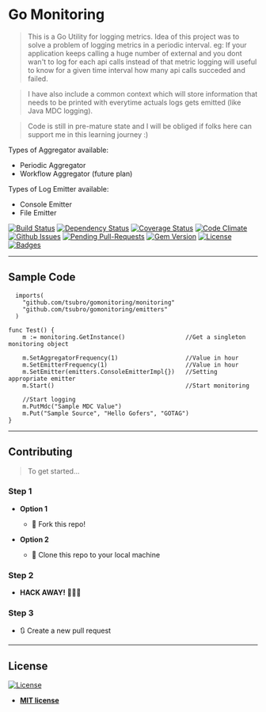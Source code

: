 # Go Monitoring


> This is a Go Utility for logging metrics.
> Idea of this project was to solve a problem of logging metrics in a periodic interval. eg: If your application keeps calling a huge number of external and you dont wan't to log for each api calls instead of that metric logging will useful to know for a given time interval how many api calls succeded and failed.

> I have also include a common context which will store information that needs to be printed with everytime actuals logs gets emitted (like Java MDC logging).

> Code is still in pre-mature state and I will be obliged if folks here can support me in this learning journey :)

Types of Aggregator available:
* Periodic Aggregator
* Workflow Aggregator (future plan)

Types of Log Emitter available:
* Console Emitter
* File Emitter


[![Build Status](http://img.shields.io/travis/badges/badgerbadgerbadger.svg?style=flat-square)](https://travis-ci.org/badges/badgerbadgerbadger) 
[![Dependency Status](http://img.shields.io/gemnasium/badges/badgerbadgerbadger.svg?style=flat-square)](https://gemnasium.com/badges/badgerbadgerbadger) 
[![Coverage Status](http://img.shields.io/coveralls/badges/badgerbadgerbadger.svg?style=flat-square)](https://coveralls.io/r/badges/badgerbadgerbadger) 
[![Code Climate](http://img.shields.io/codeclimate/github/badges/badgerbadgerbadger.svg?style=flat-square)](https://codeclimate.com/github/badges/badgerbadgerbadger) 
[![Github Issues](http://githubbadges.herokuapp.com/badges/badgerbadgerbadger/issues.svg?style=flat-square)](https://github.com/badges/badgerbadgerbadger/issues) 
[![Pending Pull-Requests](http://githubbadges.herokuapp.com/badges/badgerbadgerbadger/pulls.svg?style=flat-square)](https://github.com/badges/badgerbadgerbadger/pulls) 
[![Gem Version](http://img.shields.io/gem/v/badgerbadgerbadger.svg?style=flat-square)](https://rubygems.org/gems/badgerbadgerbadger) 
[![License](http://img.shields.io/:license-mit-blue.svg?style=flat-square)](http://badges.mit-license.org) 
[![Badges](http://img.shields.io/:badges-9/9-ff6799.svg?style=flat-square)](https://github.com/badges/badgerbadgerbadger)

---
## Sample Code
```
  imports(
    "github.com/tsubro/gomonitoring/monitoring"
    "github.com/tsubro/gomonitoring/emitters"
  )
```

```
func Test() {
	m := monitoring.GetInstance()                 //Get a singleton monitoring object

	m.SetAggregatorFrequency(1)                   //Value in hour
	m.SetEmitterFrequency(1)                      //Value in hour
	m.SetEmitter(emitters.ConsoleEmitterImpl{})   //Setting appropriate emitter
	m.Start()                                     //Start monitoring
	
	//Start logging
	m.PutMdc("Sample MDC Value")
	m.Put("Sample Source", "Hello Gofers", "GOTAG")
}
```
---

## Contributing

> To get started...

### Step 1

- **Option 1**
    - 🍴 Fork this repo!

- **Option 2**
    - 👯 Clone this repo to your local machine 

### Step 2

- **HACK AWAY!** 🔨🔨🔨

### Step 3

- 🔃 Create a new pull request 
---

## License

[![License](http://img.shields.io/:license-mit-blue.svg?style=flat-square)](http://badges.mit-license.org)

- **[MIT license](http://opensource.org/licenses/mit-license.php)**
